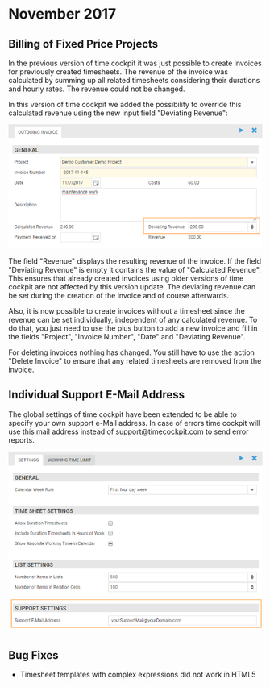 # November 2017

## Billing of Fixed Price Projects

In the previous version of time cockpit it was just possible to create invoices for previously created timesheets. The revenue of the invoice was calculated by summing up all related timesheets considering their durations and hourly rates. The revenue could not be changed.

In this version of time cockpit we added the possibility to override this calculated revenue using the new input field "Deviating Revenue": 

![Outgoing Invoice](images/2017-11/outgoing-invoice.png "Outgoing Invoice")

The field "Revenue" displays the resulting revenue of the invoice. If the field "Deviating Revenue" is empty it contains the value of "Calculated Revenue". This ensures that already created invoices using older versions of time cockpit are not affected by this version update. The deviating revenue can be set during the creation of the invoice and of course afterwards. 

Also, it is now possible to create invoices without a timesheet since the revenue can be set individually, independent of any calculated revenue. To do that, you just need to use the plus button to add a new invoice and fill in the fields "Project", "Invoice Number", "Date" and "Deviating Revenue".

For deleting invoices nothing has changed. You still have to use the action "Delete Invoice" to ensure that any related timesheets are removed from the invoice.

## Individual Support E-Mail Address

The global settings of time cockpit have been extended to be able to specify your own support e-Mail address. In case of errors time cockpit will use this mail address instead of support@timecockpit.com to send error reports.

![Support Settings](images/2017-11/support-settings.png "Support Settings")

## Bug Fixes

- Timesheet templates with complex expressions did not work in HTML5
